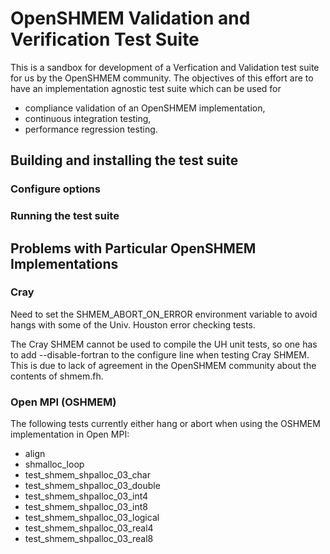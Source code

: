 # OpenSHMEM Validation and Verification Test Suite

This is a sandbox for development of a Verfication and Validation test suite for us
by the OpenSHMEM community.  The objectives of this effort are to have an implementation agnostic
test suite which can be used for

* compliance validation of an OpenSHMEM implementation,
* continuous integration testing,
* performance regression testing.

## Building and installing the test suite

### Configure options

### Running the test suite

## Problems with Particular OpenSHMEM Implementations

### Cray

Need to set the SHMEM_ABORT_ON_ERROR environment variable to avoid hangs with some
of the Univ. Houston error checking tests.

The Cray SHMEM cannot be used to compile the UH unit tests, so one has to add --disable-fortran
to the configure line when testing Cray SHMEM.  This is due to lack of agreement in the
OpenSHMEM community about the contents of shmem.fh.


### Open MPI (OSHMEM)

The following tests currently either hang or abort when using the OSHMEM implementation
in Open MPI:

* align
* shmalloc_loop
* test_shmem_shpalloc_03_char
* test_shmem_shpalloc_03_double
* test_shmem_shpalloc_03_int4
* test_shmem_shpalloc_03_int8
* test_shmem_shpalloc_03_logical
* test_shmem_shpalloc_03_real4
* test_shmem_shpalloc_03_real8

